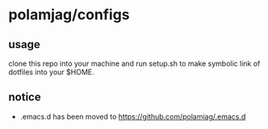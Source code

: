 # polamjag/configs

## usage
clone this repo into your machine and run setup.sh to make symbolic link of dotfiles into your $HOME.

## notice
* .emacs.d has been moved to https://github.com/polamjag/.emacs.d

